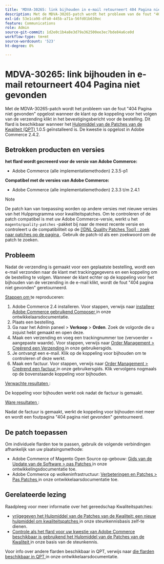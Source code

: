```yaml
---
title: 'MDVA-30265: link bijhouden in e-mail retourneert 404 Pagina niet gevonden'
description: Met de MDVA-30265-patch wordt het probleem van de fout "404 Pagina niet gevonden" opgelost wanneer de klant op de koppeling voor het volgen van de verzending klikt in het bevestigingsbericht voor de bestelling. Deze patch is beschikbaar wanneer [Quality Patches Tool (QPT)] (/help/announcements/adobe-commerce-announcements/magento-quality-patches-released-new-tool-to-self-serve-quality-patches.md) 1.0.5 is geïnstalleerd. De kwestie is opgelost in Adobe Commerce 2.4.2.
exl-id: 53e1ca98-dfa0-445b-a71a-56fd01b630ec
feature: Communications
role: Admin
source-git-commit: 1d2e0c1b4a8e3d79a362500ee3ec7bde84a6ce0d
workflow-type: tm+mt
source-wordcount: '523'
ht-degree: 0%

---
```


# MDVA-30265: link bijhouden in e-mail retourneert 404 Pagina niet gevonden

Met de MDVA-30265-patch wordt het probleem van de fout &quot;404 Pagina niet gevonden&quot; opgelost wanneer de klant op de koppeling voor het volgen van de verzending klikt in het bevestigingsbericht voor de bestelling. Dit flard is beschikbaar wanneer het [ Hulpmiddel van de Patches van de Kwaliteit (QPT) ](/help/announcements/adobe-commerce-announcements/magento-quality-patches-released-new-tool-to-self-serve-quality-patches.md) 1.0.5 geïnstalleerd is. De kwestie is opgelost in Adobe Commerce 2.4.2.

## Betrokken producten en versies

**het flard wordt gecreeerd voor de versie van Adobe Commerce:**

* Adobe Commerce (alle implementatiemethoden) 2.3.5-p1

**Compatibel met de versies van Adobe Commerce:**

* Adobe Commerce (alle implementatiemethoden) 2.3.3 t/m 2.4.1

>[!NOTE]
>
>De patch kan van toepassing worden op andere versies met nieuwe versies van het Hulpprogramma voor kwaliteitspatches. Om te controleren of de patch compatibel is met uw Adobe Commerce-versie, werkt u het `magento/quality-patches` -pakket bij naar de meest recente versie en controleert u de compatibiliteit op de [[!DNL Quality Patches Tool] : zoek naar patches op de pagina ](https://devdocs.magento.com/quality-patches/tool.html#patch-grid) . Gebruik de patch-id als een zoekwoord om de patch te zoeken.

## Probleem

Nadat de verzending is gemaakt voor een geplaatste bestelling, wordt een e-mail verzonden naar de klant met trackinggegevens en een koppeling om de bestelling te volgen. Wanneer de klant echter op de koppeling voor het bijhouden van de verzending in de e-mail klikt, wordt de fout &quot;404 pagina niet gevonden&quot; geretourneerd.

<u> Stappen om </u> te reproduceren:

1. Adobe Commerce 2.4 installeren. Voor stappen, verwijs naar [ installeer Adobe Commerce gebruikend Composer ](https://devdocs.magento.com/guides/v2.4/install-gde/composer.html) in onze ontwikkelaarsdocumentatie.
1. Plaats een bestelling.
1. Ga naar het Admin paneel > **Verkoop** > **Orden**. Zoek de volgorde die u zojuist hebt gemaakt en open deze.
1. Maak een verzending en voeg een trackingnummer toe (vervoerder = aangepaste waarde). Voor stappen, verwijs naar [ Order Management > Creërend een Verzending ](https://docs.magento.com/user-guide/sales/shipments-create.html) in onze gebruikersgids.
1. Je ontvangt een e-mail. Klik op de koppeling voor bijhouden om te controleren of deze werkt.
1. Maak een factuur. Voor stappen, verwijs naar [ Order Management > Creërend een factuur ](https://docs.magento.com/user-guide/sales/invoice-create.html) in onze gebruikersgids. Klik vervolgens nogmaals op de bovenstaande koppeling voor bijhouden.

<u> Verwachte resultaten </u>:

De koppeling voor bijhouden werkt ook nadat de factuur is gemaakt.

<u> Ware resultaten </u>:

Nadat de factuur is gemaakt, werkt de koppeling voor bijhouden niet meer en wordt een foutpagina &quot;404 pagina niet gevonden&quot; geretourneerd.

## De patch toepassen

Om individuele flarden toe te passen, gebruik de volgende verbindingen afhankelijk van uw plaatsingsmethode:

* Adobe Commerce of Magento Open Source op-gebouw: [ Gids van de Update van de Software > pas Patches ](https://devdocs.magento.com/guides/v2.4/comp-mgr/patching/mqp.html) in onze ontwikkelingsdocumentatie toe.
* Adobe Commerce op wolkeninfrastructuur: [ Verbeteringen en Patches > Pas Patches ](https://devdocs.magento.com/cloud/project/project-patch.html) in onze ontwikkelaarsdocumentatie toe.

## Gerelateerde lezing

Raadpleeg voor meer informatie over het gereedschap Kwaliteitspatches:

* [ vrijgegeven het Hulpmiddel van de Patches van de Kwaliteit: een nieuw hulpmiddel om kwaliteitspatches ](/help/announcements/adobe-commerce-announcements/magento-quality-patches-released-new-tool-to-self-serve-quality-patches.md) in onze steunkennisbasis zelf-te dienen.
* [ Controle als het flard voor uw kwestie van Adobe Commerce beschikbaar is gebruikend het Hulpmiddel van de Patches van de Kwaliteit ](/help/support-tools/patches-available-in-qpt-tool/check-patch-for-magento-issue-with-magento-quality-patches.md) in onze basis van de steunkennis.

Voor info over andere flarden beschikbaar in QPT, verwijs naar [ die flarden beschikbaar in QPT ](https://devdocs.magento.com/quality-patches/tool.html#patch-grid) in onze ontwikkelaarsdocumentatie.
